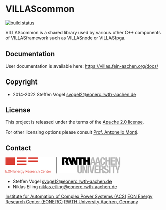 # VILLAScommon

[![build status](https://git.rwth-aachen.de/acs/public/villas/common/badges/master/pipeline.svg)](https://git.rwth-aachen.de/acs/public/villas/common/-/pipelines/)


VILLAScommon is a shared library used by various other C++ components of VILLASframework such as VILLASnode or VILLASfpga.

## Documentation

User documentation is available here: <https://villas.fein-aachen.org/docs/>

## Copyright

- 2014-2022 Steffen Vogel <svogel2@eonerc.rwth-aachen.de>

## License

This project is released under the terms of the [Apache 2.0 license](COPYING.md).

For other licensing options please consult [Prof. Antonello Monti](mailto:amonti@eonerc.rwth-aachen.de).

## Contact

[![EONERC ACS Logo](doc/pictures/eonerc_logo.png)](http://www.acs.eonerc.rwth-aachen.de)

- Steffen Vogel <svogel2@eonerc.rwth-aachen.de>
- Niklas Eiling <niklas.eiling@eonerc.rwth-aachen.de>

[Institute for Automation of Complex Power Systems (ACS)](http://www.acs.eonerc.rwth-aachen.de)
[EON Energy Research Center (EONERC)](http://www.eonerc.rwth-aachen.de)
[RWTH University Aachen, Germany](http://www.rwth-aachen.de)
